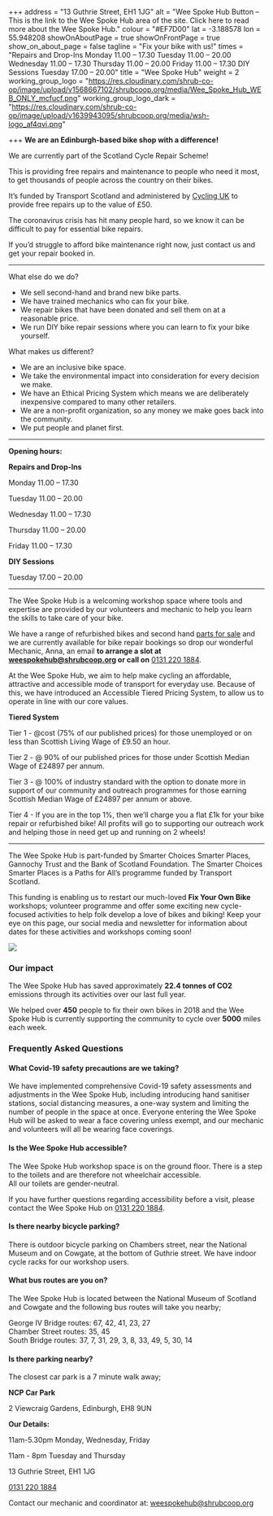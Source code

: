 +++
address = "13 Guthrie Street, EH1 1JG"
alt = "Wee Spoke Hub Button – This is the link to the Wee Spoke Hub area of the site. Click here to read more about the Wee Spoke Hub."
colour = "#EF7D00"
lat = -3.188578
lon = 55.948208
showOnAboutPage = true
showOnFrontPage = true
show_on_about_page = false
tagline = "Fix your bike with us!"
times = "Repairs and Drop-Ins  Monday 11.00 – 17.30  Tuesday 11.00 – 20.00  Wednesday 11.00 – 17.30  Thursday 11.00 – 20.00  Friday 11.00 – 17.30  DIY Sessions  Tuesday 17.00 – 20.00"
title = "Wee Spoke Hub"
weight = 2
working_group_logo = "https://res.cloudinary.com/shrub-co-op/image/upload/v1568667102/shrubcoop.org/media/Wee_Spoke_Hub_WEB_ONLY_mcfucf.png"
working_group_logo_dark = "https://res.cloudinary.com/shrub-co-op/image/upload/v1639943095/shrubcoop.org/media/wsh-logo_af4qvi.png"

+++
**We are an Edinburgh-based bike shop with a difference!**

We are currently part of the Scotland Cycle Repair Scheme!

This is providing free repairs and maintenance to people who need it most, to get thousands of people across the country on their bikes.

It’s funded by Transport Scotland and administered by [Cycling UK](https://www.facebook.com/CyclingUK/?__cft__\[0\]=AZU1l2lmZ_CT2ud6LoUTllOlI9pyAROKJ9wPfuxJ9OXZj76sF3ZaIQgl71ZeaQECy2me2VyOSUtrPGRb44bEwnQqtMHsu7RhMTfFiKHeMkatEn2Vis4pWvNSoIQgjAJvN7JoCFFIsAm2SdAbTb3l7Vam6vTcNi0nQ7TWX67WTXEnTWc8xxo2QhQrc6-oum9-Ff0&__tn__=kK-R) to provide free repairs up to the value of £50.

The coronavirus crisis has hit many people hard, so we know it can be difficult to pay for essential bike repairs.

If you’d struggle to afford bike maintenance right now, just contact us and get your repair booked in.

***

What else do we do?

* We sell second-hand and brand new bike parts.
* We have trained mechanics who can fix your bike.
* We repair bikes that have been donated and sell them on at a reasonable price.
* We run DIY bike repair sessions where you can learn to fix your bike yourself.

What makes us different?

* We are an inclusive bike space.
* We take the environmental impact into consideration for every decision we make.
* We have an Ethical Pricing System which means we are deliberately inexpensive compared to many other retailers.
* We are a non-profit organization, so any money we make goes back into the community.
* We put people and planet first.

***

**Opening hours:**

**Repairs and Drop-Ins**

Monday 11.00 – 17.30

Tuesday 11.00 – 20.00

Wednesday 11.00 – 17.30

Thursday 11.00 – 20.00

Friday 11.00 – 17.30

**DIY Sessions**

Tuesday 17.00 – 20.00

***

The Wee Spoke Hub is a welcoming workshop space where tools and expertise are provided by our volunteers and mechanic to help you learn the skills to take care of your bike.

We have a range of refurbished bikes and second hand [parts for sale](https://www.shrubcoop.org/wee-spoke-hub-price-list/) and we are currently available for bike repair bookings so drop our wonderful Mechanic, Anna, an email **to arrange a slot at weespokehub@shrubcoop.org or call on** [0131 220 1884](https://www.google.com/search?q=wee+spoke+hub&authuser=1&source=hp&ei=C8E5YdCzGaLDlwSnvJPIBw&iflsig=ALs-wAMAAAAAYTnPGx1vDjOAsXtD5bgy9r407GBRj0dJ&oq=wee+spoke+hub&gs_lcp=Cgdnd3Mtd2l6EAMyDgguEIAEEMcBEK8BEJMCOgsIABCABBCxAxCDAToFCAAQgAQ6CAgAELEDEIMBOgUILhCABDoLCC4QgAQQxwEQ0QM6CwguEIAEEMcBEKMCOg4ILhCABBCxAxDHARCjAjoOCC4QgAQQsQMQxwEQ0QM6CwguEIAEEMcBEK8BOggIABCABBCxAzoLCC4QsQMQxwEQrwE6CAguEIAEELEDOg0ILhCABBDHARCvARAKOgcIABCABBAKOggIABCABBDJAzoICAAQFhAKEB46BggAEBYQHlDuDFjjF2DzGWgAcAB4AIABeYgB-giSAQQxMS4ymAEAoAEB&sclient=gws-wiz&ved=0ahUKEwiQ5YGPuPHyAhWi4YUKHSfeBHkQ4dUDCAk&uact=5#).

At the Wee Spoke Hub, we aim to help make cycling an affordable, attractive and accessible mode of transport for everyday use. Because of this, we have introduced an Accessible Tiered Pricing System, to allow us to operate in line with our core values.

**Tiered System**

Tier 1 - @cost (75% of our published prices) for those unemployed or on less than Scottish Living Wage of £9.50 an hour.

Tier 2 - @ 90% of our published prices for those under Scottish Median Wage of £24897 per annum.

Tier 3 - @ 100% of industry standard with the option to donate more in support of our community and outreach programmes for those earning Scottish Median Wage of £24897 per annum or above.

Tier 4 - If you are in the top 1%, then we’ll charge you a flat £1k for your bike repair or refurbished bike! All profits will go to supporting our outreach work and helping those in need get up and running on 2 wheels!

***

The Wee Spoke Hub is part-funded by Smarter Choices Smarter Places, Gannochy Trust and the Bank of Scotland Foundation. The Smarter Choices Smarter Places is a Paths for All’s programme funded by Transport Scotland.

This funding is enabling us to restart our much-loved **Fix Your Own Bike** workshops; volunteer programme and offer some exciting new cycle-focused activities to help folk develop a love of bikes and biking! Keep your eye on this page, our social media and newsletter for information about dates for these activities and workshops coming soon!

![](https://res.cloudinary.com/shrub-co-op/image/upload/v1568759594/shrubcoop.org/media/Untitled_design_biphum.png)

### **Our impact**

The Wee Spoke Hub has saved approximately **22.4 tonnes of CO2** emissions through its activities over our last full year.

We helped over **450** people to fix their own bikes in 2018 and the Wee Spoke Hub is currently supporting the community to cycle over **5000** miles each week.

### Frequently Asked Questions

#### What Covid-19 safety precautions are we taking?

We have implemented comprehensive Covid-19 safety assessments and adjustments in the Wee Spoke Hub, including introducing hand sanitiser stations, social distancing measures, a one-way system and limiting the number of people in the space at once. Everyone entering the Wee Spoke Hub will be asked to wear a face covering unless exempt, and our mechanic and volunteers will all be wearing face coverings.

#### Is the Wee Spoke Hub accessible?

The Wee Spoke Hub workshop space is on the ground floor. There is a step to the toilets and are therefore not wheelchair accessible.  
All our toilets are gender-neutral.

If you have further questions regarding accessibility before a visit, please contact the Wee Spoke Hub on [0131 220 1884](https://www.google.com/search?q=wee+spoke+hub&authuser=1&source=hp&ei=C8E5YdCzGaLDlwSnvJPIBw&iflsig=ALs-wAMAAAAAYTnPGx1vDjOAsXtD5bgy9r407GBRj0dJ&oq=wee+spoke+hub&gs_lcp=Cgdnd3Mtd2l6EAMyDgguEIAEEMcBEK8BEJMCOgsIABCABBCxAxCDAToFCAAQgAQ6CAgAELEDEIMBOgUILhCABDoLCC4QgAQQxwEQ0QM6CwguEIAEEMcBEKMCOg4ILhCABBCxAxDHARCjAjoOCC4QgAQQsQMQxwEQ0QM6CwguEIAEEMcBEK8BOggIABCABBCxAzoLCC4QsQMQxwEQrwE6CAguEIAEELEDOg0ILhCABBDHARCvARAKOgcIABCABBAKOggIABCABBDJAzoICAAQFhAKEB46BggAEBYQHlDuDFjjF2DzGWgAcAB4AIABeYgB-giSAQQxMS4ymAEAoAEB&sclient=gws-wiz&ved=0ahUKEwiQ5YGPuPHyAhWi4YUKHSfeBHkQ4dUDCAk&uact=5#).

#### Is there nearby bicycle parking?

There is outdoor bicycle parking on Chambers street, near the National Museum and on Cowgate, at the bottom of Guthrie street. We have indoor cycle racks for our workshop users.

#### What bus routes are you on?

The Wee Spoke Hub is located between the National Museum of Scotland and Cowgate and the following bus routes will take you nearby;

George IV Bridge routes: 67, 42, 41, 23, 27  
Chamber Street routes: 35, 45  
South Bridge routes: 37, 7, 31, 29, 3, 8, 33, 49, 5, 30, 14

#### Is there parking nearby?

The closest car park is a 7 minute walk away;

**NCP Car Park**

2 Viewcraig Gardens, Edinburgh, EH8 9UN

**Our Details:**

11am-5.30pm Monday, Wednesday, Friday

11am - 8pm Tuesday and Thursday

13 Guthrie Street, EH1 1JG

[0131 220 1884](https://www.google.com/search?q=wee+spoke+hub&authuser=1&source=hp&ei=C8E5YdCzGaLDlwSnvJPIBw&iflsig=ALs-wAMAAAAAYTnPGx1vDjOAsXtD5bgy9r407GBRj0dJ&oq=wee+spoke+hub&gs_lcp=Cgdnd3Mtd2l6EAMyDgguEIAEEMcBEK8BEJMCOgsIABCABBCxAxCDAToFCAAQgAQ6CAgAELEDEIMBOgUILhCABDoLCC4QgAQQxwEQ0QM6CwguEIAEEMcBEKMCOg4ILhCABBCxAxDHARCjAjoOCC4QgAQQsQMQxwEQ0QM6CwguEIAEEMcBEK8BOggIABCABBCxAzoLCC4QsQMQxwEQrwE6CAguEIAEELEDOg0ILhCABBDHARCvARAKOgcIABCABBAKOggIABCABBDJAzoICAAQFhAKEB46BggAEBYQHlDuDFjjF2DzGWgAcAB4AIABeYgB-giSAQQxMS4ymAEAoAEB&sclient=gws-wiz&ved=0ahUKEwiQ5YGPuPHyAhWi4YUKHSfeBHkQ4dUDCAk&uact=5#)

Contact our mechanic and coordinator at: weespokehub@shrubcoop.org